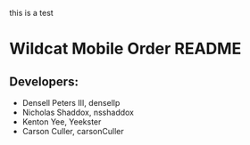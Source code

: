 this is a test

# Wildcat Mobile Order README

## Developers:
- Densell Peters III, densellp
- Nicholas Shaddox, nsshaddox
- Kenton Yee, Yeekster
- Carson Culler, carsonCuller 
